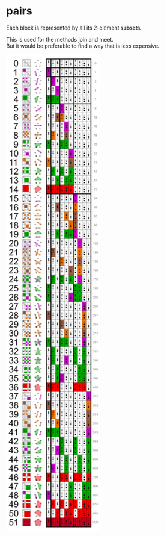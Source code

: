 # pairs

Each block is represented by all its 2-element subsets.

This is used for the methods join and meet.<br>
But it would be preferable to find a way that is less expensive.

<a href="https://commons.wikimedia.org/wiki/File:Set_partitions_5;_list.svg">
    <img src="../../../_img/Set_partitions_5;_list.svg" width="250px">
</a>